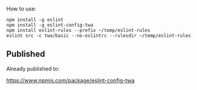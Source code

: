 How to use:

```
npm install -g eslint
npm install -g eslint-config-twa
npm install eslint-rules --prefix ~/temp/eslint-rules
eslint src -c twa/basic --no-eslintrc --rulesdir ~/temp/eslint-rules
```

Published
---------

Already published to: 

https://www.npmjs.com/package/eslint-config-twa